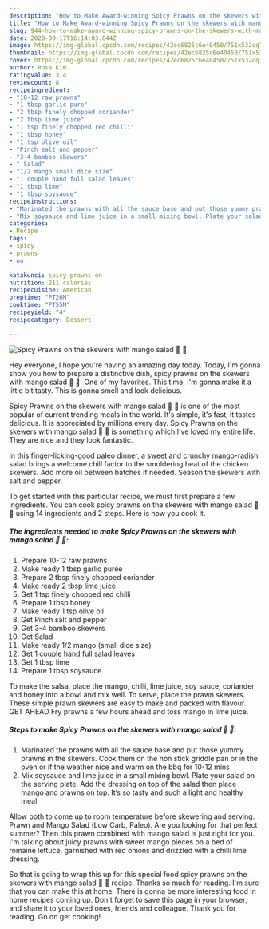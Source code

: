 ```yaml
---
description: "How to Make Award-winning Spicy Prawns on the skewers with mango salad 🥗 🦐"
title: "How to Make Award-winning Spicy Prawns on the skewers with mango salad 🥗 🦐"
slug: 944-how-to-make-award-winning-spicy-prawns-on-the-skewers-with-mango-salad
date: 2020-09-17T16:14:03.844Z
image: https://img-global.cpcdn.com/recipes/42ec6825c6e40450/751x532cq70/spicy-prawns-on-the-skewers-with-mango-salad-🥗-🦐-recipe-main-photo.jpg
thumbnail: https://img-global.cpcdn.com/recipes/42ec6825c6e40450/751x532cq70/spicy-prawns-on-the-skewers-with-mango-salad-🥗-🦐-recipe-main-photo.jpg
cover: https://img-global.cpcdn.com/recipes/42ec6825c6e40450/751x532cq70/spicy-prawns-on-the-skewers-with-mango-salad-🥗-🦐-recipe-main-photo.jpg
author: Rosa Kim
ratingvalue: 3.4
reviewcount: 8
recipeingredient:
- "10-12 raw prawns"
- "1 tbsp garlic pure"
- "2 tbsp finely chopped coriander"
- "2 tbsp lime juice"
- "1 tsp finely chopped red chilli"
- "1 tbsp honey"
- "1 tsp olive oil"
- "Pinch salt and pepper"
- "3-4 bamboo skewers"
- " Salad"
- "1/2 mango small dice size"
- "1 couple hand full salad leaves"
- "1 tbsp lime"
- "1 tbsp soysauce"
recipeinstructions:
- "Marinated the prawns with all the sauce base and put those yummy prawns in the skewers. Cook them on the non stick griddle pan or in the oven or if the weather nice and warm on the bbq for 10-12 mins"
- "Mix soysauce and lime juice in a small mixing bowl. Plate your salad on the serving plate. Add the dressing on top of the salad then place mango and prawns on top. It’s so tasty and such a light and healthy meal."
categories:
- Recipe
tags:
- spicy
- prawns
- on

katakunci: spicy prawns on 
nutrition: 211 calories
recipecuisine: American
preptime: "PT26M"
cooktime: "PT55M"
recipeyield: "4"
recipecategory: Dessert

---
```



![Spicy Prawns on the skewers with mango salad 🥗 🦐](https://img-global.cpcdn.com/recipes/42ec6825c6e40450/751x532cq70/spicy-prawns-on-the-skewers-with-mango-salad-🥗-🦐-recipe-main-photo.jpg)

Hey everyone, I hope you're having an amazing day today. Today, I'm gonna show you how to prepare a distinctive dish, spicy prawns on the skewers with mango salad 🥗 🦐. One of my favorites. This time, I'm gonna make it a little bit tasty. This is gonna smell and look delicious.

Spicy Prawns on the skewers with mango salad 🥗 🦐 is one of the most popular of current trending meals in the world. It's simple, it's fast, it tastes delicious. It is appreciated by millions every day. Spicy Prawns on the skewers with mango salad 🥗 🦐 is something which I've loved my entire life. They are nice and they look fantastic.

In this finger-licking-good paleo dinner, a sweet and crunchy mango-radish salad brings a welcome chill factor to the smoldering heat of the chicken skewers. Add more oil between batches if needed. Season the skewers with salt and pepper.


To get started with this particular recipe, we must first prepare a few ingredients. You can cook spicy prawns on the skewers with mango salad 🥗 🦐 using 14 ingredients and 2 steps. Here is how you cook it.

<!--inarticleads1-->

##### The ingredients needed to make Spicy Prawns on the skewers with mango salad 🥗 🦐:

1. Prepare 10-12 raw prawns
1. Make ready 1 tbsp garlic purée
1. Prepare 2 tbsp finely chopped coriander
1. Make ready 2 tbsp lime juice
1. Get 1 tsp finely chopped red chilli
1. Prepare 1 tbsp honey
1. Make ready 1 tsp olive oil
1. Get Pinch salt and pepper
1. Get 3-4 bamboo skewers
1. Get  Salad
1. Make ready 1/2 mango (small dice size)
1. Get 1 couple hand full salad leaves
1. Get 1 tbsp lime
1. Prepare 1 tbsp soysauce


To make the salsa, place the mango, chilli, lime juice, soy sauce, coriander and honey into a bowl and mix well. To serve, place the prawn skewers. These simple prawn skewers are easy to make and packed with flavour. GET AHEAD Fry prawns a few hours ahead and toss mango in lime juice. 

<!--inarticleads2-->

##### Steps to make Spicy Prawns on the skewers with mango salad 🥗 🦐:

1. Marinated the prawns with all the sauce base and put those yummy prawns in the skewers. Cook them on the non stick griddle pan or in the oven or if the weather nice and warm on the bbq for 10-12 mins
1. Mix soysauce and lime juice in a small mixing bowl. Plate your salad on the serving plate. Add the dressing on top of the salad then place mango and prawns on top. It’s so tasty and such a light and healthy meal.


Allow both to come up to room temperature before skewering and serving. Prawn and Mango Salad (Low Carb, Paleo). Are you looking for that perfect summer? Then this prawn combined with mango salad is just right for you. I&#39;m talking about juicy prawns with sweet mango pieces on a bed of romaine lettuce, garnished with red onions and drizzled with a chilli lime dressing. 

So that is going to wrap this up for this special food spicy prawns on the skewers with mango salad 🥗 🦐 recipe. Thanks so much for reading. I'm sure that you can make this at home. There is gonna be more interesting food in home recipes coming up. Don't forget to save this page in your browser, and share it to your loved ones, friends and colleague. Thank you for reading. Go on get cooking!
